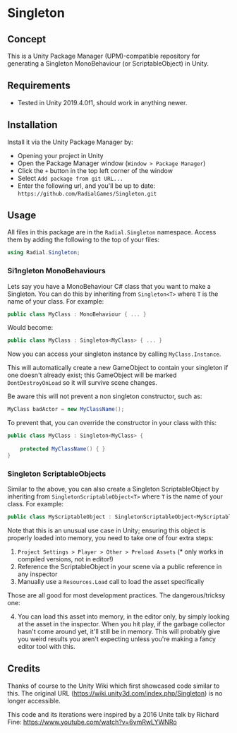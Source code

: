 ﻿Singleton
===========

## Concept

This is a Unity Package Manager (UPM)-compatible repository for generating a Singleton MonoBehaviour (or 
ScriptableObject) in Unity.

## Requirements

- Tested in Unity 2019.4.0f1, should work in anything newer.

## Installation

Install it via the Unity Package Manager by:
- Opening your project in Unity
- Open the Package Manager window (`Window > Package Manager`)
- Click the `+` button in the top left corner of the window
- Select `Add package from git URL...`
- Enter the following url, and you'll be up to date: `https://github.com/RadialGames/Singleton.git`

## Usage

All files in this package are in the `Radial.Singleton` namespace. Access them by adding the following to the top of your
files:

```c#
using Radial.Singleton;
```

### Si1ngleton MonoBehaviours

Lets say you have a MonoBehaviour C# class that you want to make a Singleton. You can do this by inheriting from 
`Singleton<T>` where `T` is the name of your class. For example:

```C#
public class MyClass : MonoBehaviour { ... }
```

Would become:

```C#
public class MyClass : Singleton<MyClass> { ... }
```

Now you can access your singleton instance by calling `MyClass.Instance`.

This will automatically create a new GameObject to contain your singleton if one doesn't already exist; this 
GameObject will be marked `DontDestroyOnLoad` so it will survive scene changes.

Be aware this will not prevent a non singleton constructor, such as:

```c#
MyClass badActor = new MyClassName();
```

To prevent that, you can override the constructor in your class with this:

```c#
public class MyClass : Singleton<MyClass> {
    
    protected MyClassName() { }
}
```

### Singleton ScriptableObjects

Similar to the above, you can also create a Singleton ScriptableObject by inheriting from `SingletonScriptableObject<T>`
where `T` is the name of your class. For example:

```C#  
public class MyScriptableObject : SingletonScriptableObject<MyScriptableObject { ... }
```

Note that this is an unusual use case in Unity; ensuring this object is properly loaded into memory, you need to take
one of four extra steps:

1) `Project Settings > Player > Other > Preload Assets` (* only works in compiled versions, not in editor!)
2) Reference the ScriptableObject in your scene via a public reference in any inspector
3) Manually use a `Resources.Load` call to load the asset specifically

Those are all good for most development practices. The dangerous/tricksy one:
	
4) You can load this asset into memory, in the editor only, by simply looking at
the asset in the inspector. When you hit play, if the garbage collector hasn't come
around yet, it'll still be in memory. This will probably give you weird results you
aren't expecting unless you're making a fancy editor tool with this.

## Credits

Thanks of course to the Unity Wiki which first showcased code similar to this. The original URL
(https://wiki.unity3d.com/index.php/Singleton) is no longer accessible.

This code and its iterations were inspired by a 2016 Unite talk by Richard Fine:
https://www.youtube.com/watch?v=6vmRwLYWNRo